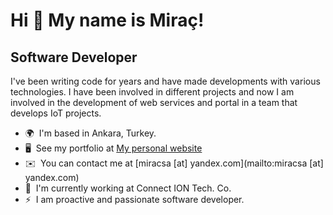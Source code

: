 Hi 👋 My name is Miraç!
=======================

Software Developer
------------------

I've been writing code for years and have made developments with various technologies. I have been involved in different projects and now I am involved in the development of web services and portal in a team that develops IoT projects.

*   🌍  I'm based in Ankara, Turkey.
*   🖥️  See my portfolio at [My personal website](http://mirac.me)
*   ✉️  You can contact me at [miracsa \[at\] yandex.com](mailto:miracsa [at] yandex.com)
*   🚀  I'm currently working at Connect ION Tech. Co.
*   ⚡  I am proactive and passionate software developer.

<!--
**mirac/mirac** is a ✨ _special_ ✨ repository because its `README.md` (this file) appears on your GitHub profile.

Here are some ideas to get you started:

- 🔭 I’m currently working on ...
- 🌱 I’m currently learning ...
- 👯 I’m looking to collaborate on ...
- 🤔 I’m looking for help with ...
- 💬 Ask me about ...
- 📫 How to reach me: ...
- 😄 Pronouns: ...
- ⚡ Fun fact: ...
-->
